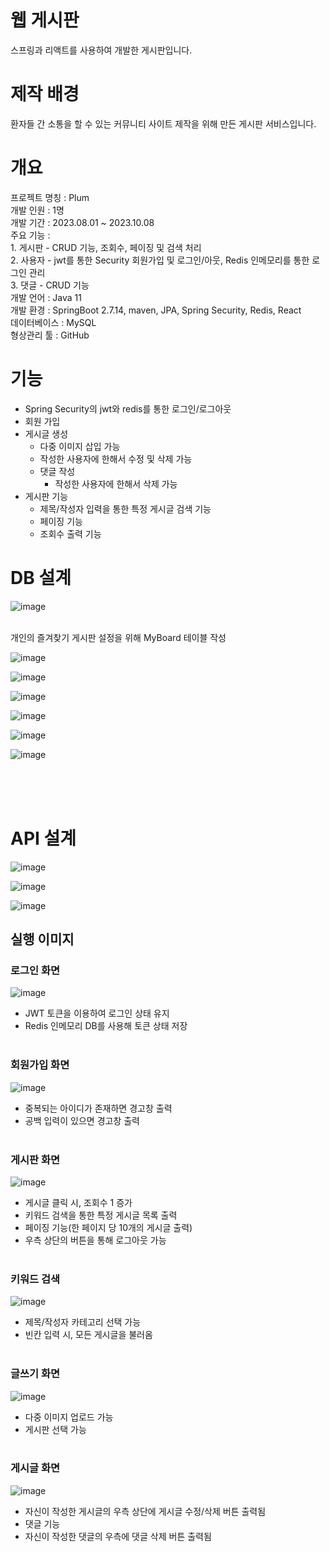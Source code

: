 # 웹 게시판
스프링과 리액트를 사용하여 개발한 게시판입니다.

# 제작 배경
환자들 간 소통을 할 수 있는 커뮤니티 사이트 제작을 위해 만든 게시판 서비스입니다.

<h1>개요</h1>
프로젝트 명칭 : Plum<br>
개발 인원 : 1명<br>
개발 기간 : 2023.08.01 ~ 2023.10.08<br>
주요 기능 : <br>
   1. 게시판 - CRUD 기능, 조회수, 페이징 및 검색 처리<br>
   2. 사용자 - jwt를 통한 Security 회원가입 및 로그인/아웃, Redis 인메모리를 통한 로그인 관리<br>
   3. 댓글 - CRUD 기능<br>
개발 언어 : Java 11<br>
개발 환경 : SpringBoot 2.7.14, maven, JPA, Spring Security, Redis, React<br>
데이터베이스 : MySQL<br>
형상관리 툴 : GitHub<br>

# 기능
- Spring Security의 jwt와 redis를 통한 로그인/로그아웃
- 회원 가입
- 게시글 생성
   - 다중 이미지 삽입 가능
   - 작성한 사용자에 한해서 수정 및 삭제 가능
   - 댓글 작성
        - 작성한 사용자에 한해서 삭제 가능
- 게시판 기능
   - 제목/작성자 입력을 통한 특정 게시글 검색 기능
   - 페이징 기능
   - 조회수 출력 기능


<h1>DB 설계</h1>

![image](https://github.com/Chaeros/Plum/assets/91451735/c005c844-c453-4b9b-9c12-9a0e96a5f635)

<br>
개인의 즐겨찾기 게시판 설정을 위해 MyBoard 테이블 작성
<br>

![image](https://github.com/Chaeros/Plum/assets/91451735/bf050d8b-4fce-4923-9040-bae9e82ff1a7)

![image](https://github.com/Chaeros/Plum/assets/91451735/9bab9244-54df-4ec7-a388-469dbd5b8028)

![image](https://github.com/Chaeros/Plum/assets/91451735/9e4d2f71-da6b-4316-9bb2-ea9c87d16800)

![image](https://github.com/Chaeros/Plum/assets/91451735/e13f81ca-0725-4b41-89b6-483de8b6b2bf)

![image](https://github.com/Chaeros/Plum/assets/91451735/6bb226c7-2708-40c8-8d21-ae63d67a3c52)

![image](https://github.com/Chaeros/Plum/assets/91451735/b757cb90-1f56-4bf9-b4ef-3d82e2fb3088)

<br><br><br>


<h1>API 설계</h1>

![image](https://github.com/Chaeros/Plum/assets/91451735/27567b3c-d696-497e-81b5-c079e2a15b13)

![image](https://github.com/Chaeros/Plum/assets/91451735/44bc1980-b706-40f1-88b7-d13b88727d15)

![image](https://github.com/Chaeros/Plum/assets/91451735/327d8b58-d079-48ca-8f87-78bf7a6c342d)

## 실행 이미지
<h3><b>로그인 화면</b></h3>

![image](https://github.com/Chaeros/Plum/assets/91451735/064e75e0-0246-4382-965f-305b7c804bda)
- JWT 토큰을 이용하여 로그인 상태 유지
- Redis 인메모리 DB를 사용해 토큰 상태 저장
<br></br>

<h3><b>회원가입 화면</b></h3>

![image](https://github.com/Chaeros/Plum/assets/91451735/99d8c574-c778-42f4-a622-f9f40f8d6894)
- 중복되는 아이디가 존재하면 경고창 출력
- 공백 입력이 있으면 경고창 출력
<br></br>

<h3><b>게시판 화면</b></h3>

![image](https://github.com/Chaeros/Plum/assets/91451735/06266ce4-ad2a-42e4-8339-989a87e7c906)
- 게시글 클릭 시, 조회수 1 증가
- 키워드 검색을 통한 특정 게시글 목록 출력
- 페이징 기능(한 페이지 당 10개의 게시글 출력)
- 우측 상단의 버튼을 통해 로그아웃 가능
<br></br>

<h3><b>키워드 검색</b></h3>

![image](https://github.com/Chaeros/Plum/assets/91451735/59703d7f-b117-4da0-8b8f-089e9c488959)
- 제목/작성자 카테고리 선택 가능
- 빈칸 입력 시, 모든 게시글을 불러옴
<br></br>

<h3><b>글쓰기 화면</b></h3>

![image](https://github.com/Chaeros/Plum/assets/91451735/1dac2cff-bb9c-4e79-9022-588a414c2050)
- 다중 이미지 업로드 가능
- 게시판 선택 가능
<br></br>

<h3><b>게시글 화면</b></h3>

![image](https://github.com/Chaeros/Plum/assets/91451735/e990e6f2-339a-4c29-8517-4337fc68acf1)
- 자신이 작성한 게시글의 우측 상단에 게시글 수정/삭제 버튼 출력됨
- 댓글 기능
- 자신이 작성한 댓글의 우측에 댓글 삭제 버튼 출력됨
<br></br>
